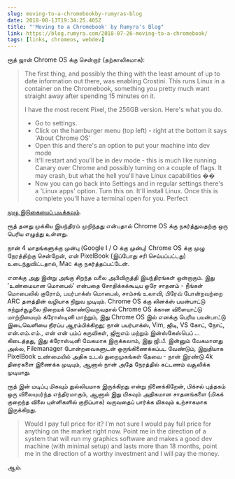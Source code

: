 ```yaml
---
slug: moving-to-a-chromebookby-rumyras-blog
date: 2018-08-13T19:34:25.405Z
title: "'Moving to a Chromebook' by Rumyra's Blog"
link: https://blog.rumyra.com/2018-07-26-moving-to-a-chromebook/
tags: [links, chromeos, webdev]
---
```

ரூத் ஜான் Chrome OS க்கு சென்றார் (தற்காலிகமாக):

> The first thing, and possibly the thing with the least amount of up to date information out there, was enabling Crostini. This runs Linux in a container on the Chromebook, something you pretty much want straight away after spending 15 minutes on it.
> 
> I have the most recent Pixel, the 256GB version. Here's what you do.
> 
> * Go to settings.
> * Click on the hamburger menu (top left) - right at the bottom it says 'About Chrome OS'
> * Open this and there's an option to put your machine into dev mode
> * It'll restart and you'll be in dev mode - this is much like running Canary over Chrome and possibly turning on a couple of flags. It may crash, but what the hell you'll have Linux capabilities &#xd83d;&#xde03;
> * Now you can go back into Settings and in regular settings there's a 'Linux apps' option. Turn this on. It'll install Linux.
> Once this is complete you'll have a terminal open for you. Perfect


[முழு இடுகையைப் படிக்கவும்](https://blog.rumyra.com/2018-07-26-moving-to-a-chromebook/).

ரூத் தனது முக்கிய இயந்திரம் முறிந்தது என்பதால் Chrome OS க்கு நகர்த்துவதற்கு ஒரு பெரிய எழுத்து உள்ளது.

நான் 4 மாதங்களுக்கு முன்பு (Google I / O க்கு முன்பு) Chrome OS க்கு முழு நேரத்திற்கு சென்றேன், என் PixelBook (இப்போது சரி செய்யப்பட்டது) உடைந்துவிட்டதால், Mac க்கு நகர்த்தப்பட்டேன்.

எனக்கு அது இன்று அங்கு சிறந்த வலை அபிவிருத்தி இயந்திரங்கள் ஒன்றாகும். இது 'உண்மையான மொபைல்' என்பதை சோதிக்கக்கூடிய ஒரே சாதனம் - நீங்கள் மொபைலில் குரோம், பயர்பாக்ஸ் மொபைல், சாம்சங் உலாவி, பிரேவ் போன்றவற்றை ARC தளத்தின் வழியாக நிறுவ முடியும். Chrome OS க்கு லினக்ஸ் பயன்பாட்டு சுற்றுச்சூழலை நிறையக் கொண்டுவருவதால் Chrome OS க்கான விளையாட்டு மாற்றியையும் க்ரோஸ்டினி மாற்றும், இது Chrome OS இல் எனக்கு பெரிய பயன்பாட்டு இடைவெளியை நிரப்ப ஆரம்பிக்கிறது; நான் பயர்பாக்ஸ், Vim, ஜிடி, VS கோட், நோட், என்.எம்.எம்., என் என் பம்ப் கருவிகள், ஜிஐஎம் மற்றும் இன்ஸ்கேஸ்பெப் ... கிடைத்தது, இது க்ரோஸ்டினி வேகமாக இருக்கலாம், இது ஜி.பீ. இன்னும் வேகமானது அல்ல, Filemanager போன்றவைகளுடன் ஒருங்கிணைக்கப்பட வேண்டும், இறுதியாக PixelBook உண்மையில் அதிக உடல் துறைமுகங்கள் தேவை - நான் இரண்டு 4k திரைகளை இணைக்க முடியும், ஆனால் நான் அதே நேரத்தில் கட்டணம் வசூலிக்க முடியாது.

ரூத் இன் மடிப்பு மிகவும் துல்லியமாக இருக்கிறது என்று நினைக்கிறேன், பிக்சல் புத்தகம் ஒரு விலையுயர்ந்த எந்திரமாகும், ஆனால் இது மிகவும் அதிகமான சாதனங்களை (மிகக் குறைந்த விலை புள்ளிகளில் குறிப்பாக) வருவதைப் பார்க்க மிகவும் உற்சாகமாக இருக்கிறது.

> Would I pay full price for it? I'm not sure I would pay full price for anything on the market right now. Point me in the direction of a system that will run my graphics software and makes a good dev machine (with minimal setup) and lasts more than 18 months, point me in the direction of a worthy investment and I will pay the money.


ஆம்.
